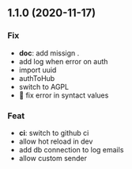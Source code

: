 ## 1.1.0 (2020-11-17)

### Fix

- **doc**: add missign .
- add log when error on auth
- import uuid
- authToHub
- switch to AGPL
- :bug: fix error in syntact values

### Feat

- **ci**: switch to github ci
- allow hot reload in dev
- add db connection to log emails
- allow custom sender
